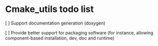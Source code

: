 # Cmake_utils todo list

[ ] Support documentation generation (doxygen)

[ ] Provide better support for packaging software (for instance, allowing component-based installation, dev, doc and runtime)

